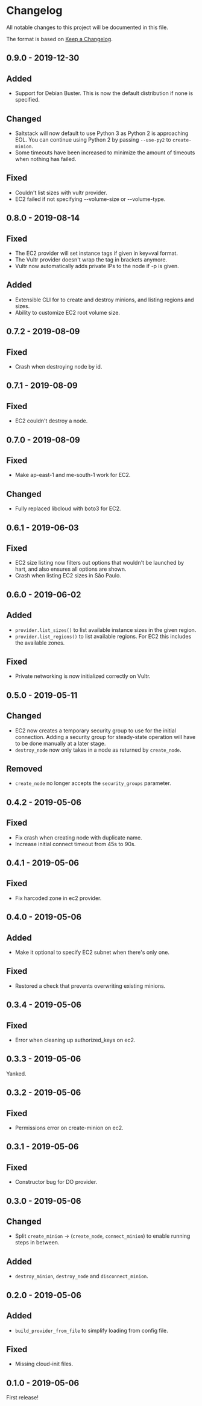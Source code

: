 # Changelog

All notable changes to this project will be documented in this file.

The format is based on [Keep a Changelog](http://keepachangelog.com/).


0.9.0 - 2019-12-30
------------------

## Added
- Support for Debian Buster. This is now the default distribution if none is specified.

## Changed
- Saltstack will now default to use Python 3 as Python 2 is approaching EOL. You can continue using
  Python 2 by passing `--use-py2` to `create-minion`.
- Some timeouts have been increased to minimize the amount of timeouts when nothing has failed.

## Fixed
- Couldn't list sizes with vultr provider.
- EC2 failed if not specifying --volume-size or --volume-type.


0.8.0 - 2019-08-14
------------------

## Fixed
- The EC2 provider will set instance tags if given in key=val format.
- The Vultr provider doesn't wrap the tag in brackets anymore.
- Vultr now automatically adds private IPs to the node if -p is given.

## Added
- Extensible CLI for to create and destroy minions, and listing regions and sizes.
- Ability to customize EC2 root volume size.


0.7.2 - 2019-08-09
------------------

## Fixed
- Crash when destroying node by id.


0.7.1 - 2019-08-09
------------------

## Fixed
- EC2 couldn't destroy a node.


0.7.0 - 2019-08-09
------------------

## Fixed
- Make ap-east-1 and me-south-1 work for EC2.

## Changed
- Fully replaced libcloud with boto3 for EC2.


0.6.1 - 2019-06-03
------------------

## Fixed
- EC2 size listing now filters out options that wouldn't be launched by hart, and also ensures all options are shown.
- Crash when listing EC2 sizes in São Paulo.


0.6.0 - 2019-06-02
------------------

## Added
- `provider.list_sizes()` to list available instance sizes in the given region.
- `provider.list_regions()` to list available regions. For EC2 this includes the available zones.

## Fixed
- Private networking is now initialized correctly on Vultr.


0.5.0 - 2019-05-11
------------------

## Changed
- EC2 now creates a temporary security group to use for the initial connection. Adding a security
  group for steady-state operation will have to be done manually at a later stage.
- `destroy_node` now only takes in a node as returned by `create_node`.

## Removed
- `create_node` no longer accepts the `security_groups` parameter.


0.4.2 - 2019-05-06
------------------

## Fixed
- Fix crash when creating node with duplicate name.
- Increase initial connect timeout from 45s to 90s.


0.4.1 - 2019-05-06
------------------

## Fixed
- Fix harcoded zone in ec2 provider.


0.4.0 - 2019-05-06
------------------

## Added
- Make it optional to specify EC2 subnet when there's only one.

## Fixed
- Restored a check that prevents overwriting existing minions.


0.3.4 - 2019-05-06
------------------

## Fixed
- Error when cleaning up authorized_keys on ec2.


0.3.3 - 2019-05-06
------------------

Yanked.


0.3.2 - 2019-05-06
------------------

## Fixed
- Permissions error on create-minion on ec2.


0.3.1 - 2019-05-06
------------------

## Fixed
- Constructor bug for DO provider.


0.3.0 - 2019-05-06
------------------

## Changed
- Split `create_minion` -> (`create_node`, `connect_minion`) to enable running steps in between.

## Added
- `destroy_minion`, `destroy_node` and `disconnect_minion`.


0.2.0 - 2019-05-06
------------------

## Added
- `build_provider_from_file` to simplify loading from config file.

## Fixed
- Missing cloud-init files.


0.1.0 - 2019-05-06
------------------

First release!
